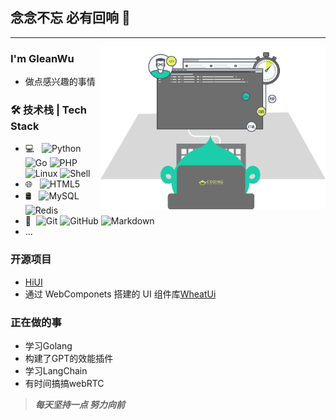 ## 念念不忘 必有回响 👋
---
<img align="right" width='360px' alt="GIF" src="https://github.com/wugaoliang1116/picture/blob/main/2020-10-25/coding.gif" />

### I'm GleanWu

- 做点感兴趣的事情




### 🛠 技术栈 | Tech Stack

- 💻 &#160; ![Python](https://img.shields.io/badge/python-3-blue)
![Go](https://img.shields.io/badge/Go-Lang-green)
![PHP](https://img.shields.io/badge/PHP-5-brightgreen)
![Linux](https://img.shields.io/badge/-Linux-333333?style=flat&logo=Linux&logoColor=FCC624)
![Shell](https://img.shields.io/badge/Bash-Shell-lightgrey)
- 🌐 &#160; ![HTML5](https://img.shields.io/badge/-HTML5-333333?style=flat&logo=HTML5)
- 🛢 &#160; ![MySQL](https://img.shields.io/badge/-MySQL-333333?style=flat&logo=mysql)
![Redis](https://img.shields.io/badge/Redis-3-red)
- 🔧 &#160;![Git](https://img.shields.io/badge/-Git-333333?style=flat&logo=git)
![GitHub](https://img.shields.io/badge/-GitHub-333333?style=flat&logo=github)
![Markdown](https://img.shields.io/badge/-Markdown-333333?style=flat&logo=markdown)
- ...


### 开源项目
- [HiUI](https://github.com/XiaoMi/hiui)
- 通过 WebComponets 搭建的 UI 组件库[WheatUi](https://github.com/glean-wheat/wheat-ui)

### 正在做的事
- 学习Golang
- 构建了GPT的效能插件
- 学习LangChain
- 有时间搞搞webRTC

> ***每天坚持一点 努力向前***

